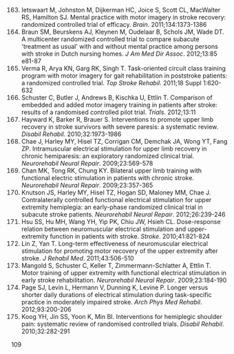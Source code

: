 163) Ietswaart M, Johnston M, Dijkerman HC, Joice S, Scott CL, MacWalter RS, Hamilton SJ. Mental practice with motor imagery in stroke recovery: randomized controlled trial of efficacy. *Brain*. 2011;134:1373-1386
164) Braun SM, Beurskens AJ, Kleynen M, Oudelaar B, Schols JM, Wade DT. A multicenter randomized controlled trial to compare subacute 'treatment as usual' with and without mental practice among persons with stroke in Dutch nursing homes. *J Am Med Dir Assoc*. 2012;13:85 e81-87
165) Verma R, Arya KN, Garg RK, Singh T. Task-oriented circuit class training program with motor imagery for gait rehabilitation in poststroke patients: a randomized controlled trial. *Top Stroke Rehabil*. 2011;18 Suppl 1:620-632
166) Schuster C, Butler J, Andrews B, Kischka U, Ettlin T. Comparison of embedded and added motor imagery training in patients after stroke: results of a randomised controlled pilot trial. *Trials*. 2012;13:11
167) Hayward K, Barker R, Brauer S. Interventions to promote upper limb recovery in stroke survivors with severe paresis: a systematic review. *Disabil Rehabil*. 2010;32:1973-1986
168) Chae J, Harley MY, Hisel TZ, Corrigan CM, Demchak JA, Wong YT, Fang ZP. Intramuscular electrical stimulation for upper limb recovery in chronic hemiparesis: an exploratory randomized clinical trial. *Neurorehabil Neural Repair*. 2009;23:569-578
169) Chan MK, Tong RK, Chung KY. Bilateral upper limb training with functional electric stimulation in patients with chronic stroke. *Neurorehabil Neural Repair*. 2009;23:357-365
170) Knutson JS, Harley MY, Hisel TZ, Hogan SD, Maloney MM, Chae J. Contralaterally controlled functional electrical stimulation for upper extremity hemiplegia: an early-phase randomized clinical trial in subacute stroke patients. *Neurorehabil Neural Repair*. 2012;26:239-246
171) Hsu SS, Hu MH, Wang YH, Yip PK, Chiu JW, Hsieh CL. Dose-response relation between neuromuscular electrical stimulation and upper-extremity function in patients with stroke. *Stroke*. 2010;41:821-824
172) Lin Z, Yan T. Long-term effectiveness of neuromuscular electrical stimulation for promoting motor recovery of the upper extremity after stroke. *J Rehabil Med*. 2011;43:506-510
173) Mangold S, Schuster C, Keller T, Zimmermann-Schlatter A, Ettlin T. Motor training of upper extremity with functional electrical stimulation in early stroke rehabilitation. *Neurorehabil Neural Repair*. 2009;23:184-190
174) Page SJ, Levin L, Hermann V, Dunning K, Levine P. Longer versus shorter daily durations of electrical stimulation during task-specific practice in moderately impaired stroke. *Arch Phys Med Rehabil*. 2012;93:200-206
175) Koog YH, Jin SS, Yoon K, Min BI. Interventions for hemiplegic shoulder pain: systematic review of randomised controlled trials. *Disabil Rehabil*. 2010;32:282-291

<PAGE>109